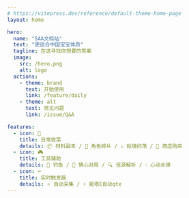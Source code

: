 ```yaml
---
# https://vitepress.dev/reference/default-theme-home-page
layout: home

hero:
  name: "SAA文档站"
  text: "更适合中国宝宝体质"
  tagline: 在这寻找你想要的答案
  image:
    src: /hero.png
    alt: logo
  actions:
    - theme: brand
      text: 开始使用
      link: /feature/daily
    - theme: alt
      text: 常见问题
      link: /issue/Q&A

features:
  - icon: 🎯
    title: 日常收菜
    details: 📦 材料副本 / 🧩 角色碎片 / ⚔️ 拟境扫荡 / 🛒 商店购买
  - icon: 🎮
    title: 工具辅助
    details: 🎣 钓鱼 / 💝 猜心对局 / 🔍 信源解析 / 💧 心动水弹
  - icon: ⌨️
    title: 实时触发器
    details: ⭐ 自动采集 / ⚡ 妮塔E自动qte
---
```


